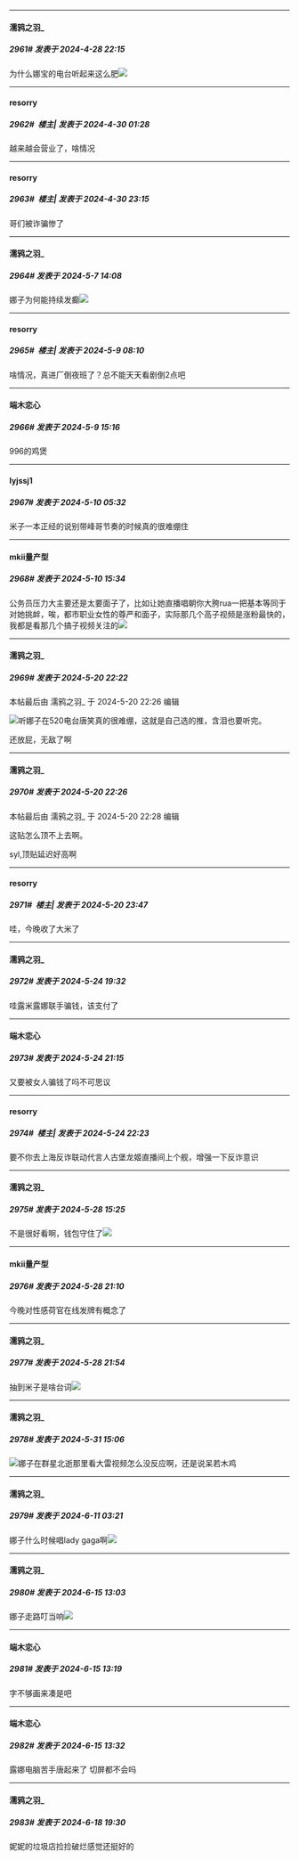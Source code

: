 ﻿*****

####  濡鸦之羽_  
##### 2961#       发表于 2024-4-28 22:15

为什么娜宝的电台听起来这么肥<img src="https://static.saraba1st.com/image/smiley/face2017/066.png" referrerpolicy="no-referrer">


*****

####  resorry  
##### 2962#         楼主| 发表于 2024-4-30 01:28

越来越会营业了，啥情况


*****

####  resorry  
##### 2963#         楼主| 发表于 2024-4-30 23:15

哥们被诈骗惨了

*****

####  濡鸦之羽_  
##### 2964#       发表于 2024-5-7 14:08

娜子为何能持续发癫<img src="https://static.saraba1st.com/image/smiley/face2017/067.png" referrerpolicy="no-referrer">


*****

####  resorry  
##### 2965#         楼主| 发表于 2024-5-9 08:10

啥情况，真进厂倒夜班了？总不能天天看剧倒2点吧


*****

####  端木恋心  
##### 2966#       发表于 2024-5-9 15:16

996的鸡煲


*****

####  lyjssj1  
##### 2967#       发表于 2024-5-10 05:32

米子一本正经的说别带峰哥节奏的时候真的很难绷住


*****

####  mkii量产型  
##### 2968#       发表于 2024-5-10 15:34

公务员压力大主要还是太要面子了，比如让她直播唱朝你大胯rua一把基本等同于对她挑衅，唉，都市职业女性的尊严和面子，实际那几个高子视频是涨粉最快的，我都是看那几个搞子视频关注的<img src="https://static.saraba1st.com/image/smiley/face2017/067.png" referrerpolicy="no-referrer">

*****

####  濡鸦之羽_  
##### 2969#       发表于 2024-5-20 22:22

 本帖最后由 濡鸦之羽_ 于 2024-5-20 22:26 编辑 

<img src="https://static.saraba1st.com/image/smiley/face2017/070.png" referrerpolicy="no-referrer">听娜子在520电台唐笑真的很难绷，这就是自己选的推，含泪也要听完。

还放屁，无敌了啊

*****

####  濡鸦之羽_  
##### 2970#       发表于 2024-5-20 22:26

 本帖最后由 濡鸦之羽_ 于 2024-5-20 22:28 编辑 

这贴怎么顶不上去啊。

syl,顶贴延迟好高啊

*****

####  resorry  
##### 2971#         楼主| 发表于 2024-5-20 23:47

哇，今晚收了大米了

*****

####  濡鸦之羽_  
##### 2972#       发表于 2024-5-24 19:32

哇露米露娜联手骗钱，该支付了


*****

####  端木恋心  
##### 2973#       发表于 2024-5-24 21:15

又要被女人骗钱了吗不可思议


*****

####  resorry  
##### 2974#         楼主| 发表于 2024-5-24 22:23

要不你去上海反诈联动代言人古堡龙姬直播间上个舰，增强一下反诈意识

*****

####  濡鸦之羽_  
##### 2975#       发表于 2024-5-28 15:25

不是很好看啊，钱包守住了<img src="https://static.saraba1st.com/image/smiley/face2017/057.png" referrerpolicy="no-referrer">


*****

####  mkii量产型  
##### 2976#       发表于 2024-5-28 21:10

今晚对性感荷官在线发牌有概念了


*****

####  濡鸦之羽_  
##### 2977#       发表于 2024-5-28 21:54

抽到米子是啥台词<img src="https://static.saraba1st.com/image/smiley/face2017/066.png" referrerpolicy="no-referrer">


*****

####  濡鸦之羽_  
##### 2978#       发表于 2024-5-31 15:06

<img src="https://static.saraba1st.com/image/smiley/face2017/048.png" referrerpolicy="no-referrer">娜子在群星北逝那里看大雷视频怎么没反应啊，还是说呆若木鸡

*****

####  濡鸦之羽_  
##### 2979#       发表于 2024-6-11 03:21

娜子什么时候唱lady gaga啊<img src="https://static.saraba1st.com/image/smiley/face2017/161.png" referrerpolicy="no-referrer">

*****

####  濡鸦之羽_  
##### 2980#       发表于 2024-6-15 13:03

娜子走路叮当响<img src="https://static.saraba1st.com/image/smiley/face2017/161.png" referrerpolicy="no-referrer">


*****

####  端木恋心  
##### 2981#       发表于 2024-6-15 13:19

字不够画来凑是吧


*****

####  端木恋心  
##### 2982#       发表于 2024-6-15 13:32

露娜电脑苦手唐起来了 切屏都不会吗

*****

####  濡鸦之羽_  
##### 2983#       发表于 2024-6-18 19:30

妮妮的垃圾店捡捡破烂感觉还挺好的

